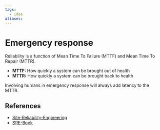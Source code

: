 ```yaml
---
tags:
  - idea
aliases:
---
```


# Emergency response

Reliability is a function of Mean Time To Failure (MTTF) and Mean Time To Repair (MTTR).

- **MTTF:** How quickly a system can be brought out of health
- **MTTR:** How quickly a system can be brought back to health

Involving humans in emergency response will always add latency to the MTTR.

## References

- [Site-Reliability-Engineering](Site-Reliability-Engineering.md)
- [SRE-Book](SRE-Book.md)
